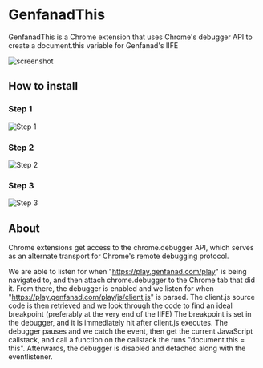 # GenfanadThis
GenfanadThis is a Chrome extension that uses Chrome's debugger API to create a document.this variable for Genfanad's IIFE

![screenshot](https://gcdnb.pbrd.co/images/XRl78ITVcoPh.png)

## How to install

### Step 1
![Step 1](https://gcdnb.pbrd.co/images/qbh7KmTwVGCJ.png)

### Step 2
![Step 2](https://gcdnb.pbrd.co/images/ImcOxRaryWFB.png)

### Step 3
![Step 3](https://gcdnb.pbrd.co/images/eRJbODV6oJfB.png)

## About
Chrome extensions get access to the chrome.debugger API, which serves as an alternate transport for Chrome's remote debugging protocol.

We are able to listen for when "https://play.genfanad.com/play" is being navigated to, and then attach chrome.debugger to the Chrome tab that did it.
From there, the debugger is enabled and we listen for when "https://play.genfanad.com/play/js/client.js" is parsed.
The client.js source code is then retrieved and we look through the code to find an ideal breakpoint (preferably at the very end of the IIFE)
The breakpoint is set in the debugger, and it is immediately hit after client.js executes.
The debugger pauses and we catch the event, then get the current JavaScript callstack, and call a function on the callstack the runs "document.this = this".
Afterwards, the debugger is disabled and detached along with the eventlistener.
